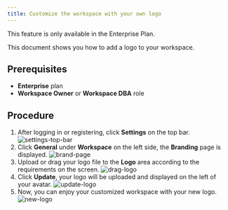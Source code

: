 ```yaml
---
title: Customize the workspace with your own logo
---
```


<HintBlock type="info">

This feature is only available in the Enterprise Plan.

</HintBlock>

This document shows you how to add a logo to your workspace.

## Prerequisites

- **Enterprise** plan
- **Workspace Owner** or **Workspace DBA** role

## Procedure

1. After logging in or registering, click **Settings** on the top bar.
![settings-top-bar](content/docs/administration/customize-logo/settings-top-bar.webp)
2. Click **General** under **Workspace** on the left side, the **Branding** page is displayed.
![brand-page](content/docs/administration/customize-logo/brand-page.webp)
3. Upload or drag your logo file to the **Logo** area according to the requirements on the screen.
![drag-logo](content/docs/administration/customize-logo/drag-logo.webp)
4. Click **Update**, your logo will be uploaded and displayed on the left of your avatar.
![update-logo](content/docs/administration/customize-logo/update-logo.webp)
5. Now, you can enjoy your customized workspace with your new logo.
![new-logo](content/docs/administration/customize-logo/new-logo.webp)
